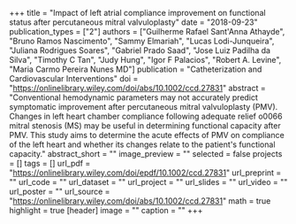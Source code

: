 +++
title = "Impact of left atrial compliance improvement on functional status after percutaneous mitral valvuloplasty"
date = "2018-09-23"
publication_types = ["2"]
authors = ["Guilherme Rafael Sant'Anna Athayde", "Bruno Ramos Nascimento", "Sammy Elmariah", "Lucas Lodi-Junqueira", "Juliana Rodrigues Soares", "Gabriel Prado Saad", "Jose Luiz Padilha da Silva", "Timothy C Tan", "Judy Hung", "Igor F Palacios", "Robert A. Levine", "Maria Carmo Pereira Nunes MD"]
publication = "Catheterization and Cardiovascular Interventions"
doi = "https://onlinelibrary.wiley.com/doi/abs/10.1002/ccd.27831"
abstract = "Conventional hemodynamic parameters may not accurately predict symptomatic improvement after percutaneous mitral valvuloplasty (PMV). Changes in left heart chamber compliance following adequate relief o0066 mitral stenosis (MS) may be useful in determining functional capacity after PMV. This study aims to determine the acute effects of PMV on compliance of the left heart and whether its changes relate to the patient's functional capacity."
abstract_short = ""
image_preview = ""
selected = false
projects = []
tags = []
url_pdf = "https://onlinelibrary.wiley.com/doi/epdf/10.1002/ccd.27831"
url_preprint = ""
url_code = ""
url_dataset = ""
url_project = ""
url_slides = ""
url_video = ""
url_poster = ""
url_source = "https://onlinelibrary.wiley.com/doi/abs/10.1002/ccd.27831"
math = true
highlight = true
[header]
image = ""
caption = ""
+++
